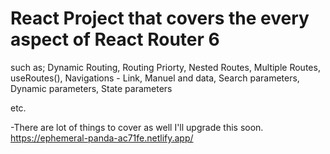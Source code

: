 # React Project that covers the every aspect of React Router 6

such as; 
Dynamic Routing,
Routing Priorty,
Nested Routes,
Multiple Routes,
useRoutes(),
Navigations - Link, Manuel and data,
Search parameters,
Dynamic parameters,
State parameters

etc.

-There are lot of things to cover as well I'll upgrade this soon.
https://ephemeral-panda-ac71fe.netlify.app/
